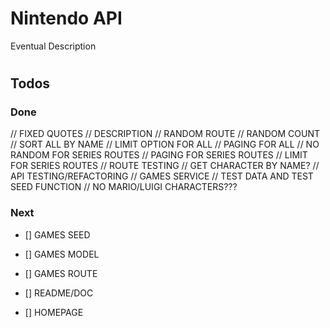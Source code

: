 # Nintendo API

Eventual Description

# 

## Todos

### Done
// FIXED QUOTES
// DESCRIPTION
// RANDOM ROUTE
// RANDOM COUNT
// SORT ALL BY NAME
// LIMIT OPTION FOR ALL
// PAGING FOR ALL
// NO RANDOM FOR SERIES ROUTES
// PAGING FOR SERIES ROUTES
// LIMIT FOR SERIES ROUTES
// ROUTE TESTING
// GET CHARACTER BY NAME?
// API TESTING/REFACTORING
// GAMES SERVICE
// TEST DATA AND TEST SEED FUNCTION
// NO MARIO/LUIGI CHARACTERS???

### Next

- [] GAMES SEED
- [] GAMES MODEL
- [] GAMES ROUTE

- [] README/DOC
- [] HOMEPAGE